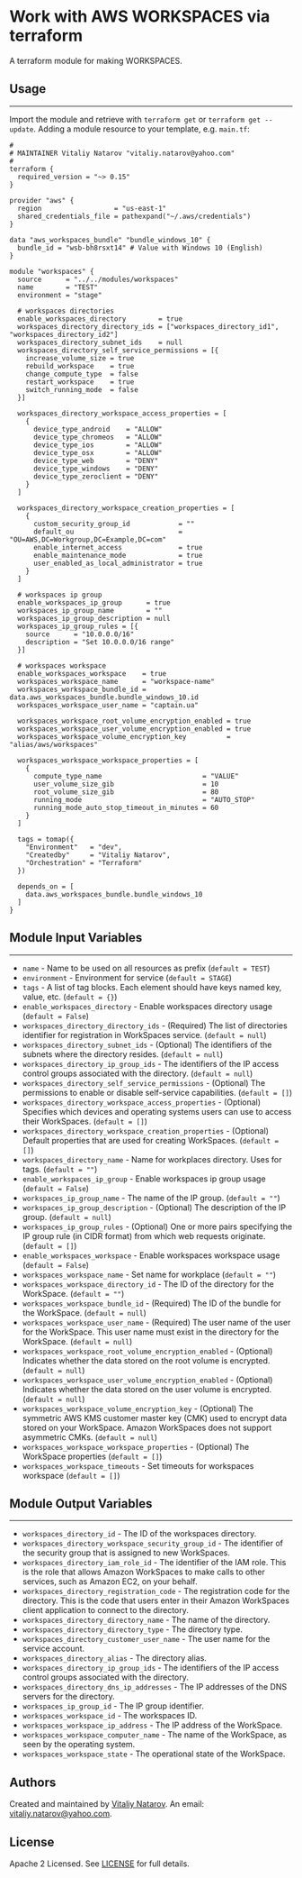 # Work with AWS WORKSPACES via terraform

A terraform module for making WORKSPACES.


## Usage
----------------------
Import the module and retrieve with ```terraform get``` or ```terraform get --update```. Adding a module resource to your template, e.g. `main.tf`:

```
#
# MAINTAINER Vitaliy Natarov "vitaliy.natarov@yahoo.com"
#
terraform {
  required_version = "~> 0.15"
}

provider "aws" {
  region                  = "us-east-1"
  shared_credentials_file = pathexpand("~/.aws/credentials")
}

data "aws_workspaces_bundle" "bundle_windows_10" {
  bundle_id = "wsb-bh8rsxt14" # Value with Windows 10 (English)
}

module "workspaces" {
  source      = "../../modules/workspaces"
  name        = "TEST"
  environment = "stage"

  # workspaces directories
  enable_workspaces_directory        = true
  workspaces_directory_directory_ids = ["workspaces_directory_id1", "workspaces_directory_id2"]
  workspaces_directory_subnet_ids    = null
  workspaces_directory_self_service_permissions = [{
    increase_volume_size = true
    rebuild_workspace    = true
    change_compute_type  = false
    restart_workspace    = true
    switch_running_mode  = false
  }]

  workspaces_directory_workspace_access_properties = [
    {
      device_type_android    = "ALLOW"
      device_type_chromeos   = "ALLOW"
      device_type_ios        = "ALLOW"
      device_type_osx        = "ALLOW"
      device_type_web        = "DENY"
      device_type_windows    = "DENY"
      device_type_zeroclient = "DENY"
    }
  ]

  workspaces_directory_workspace_creation_properties = [
    {
      custom_security_group_id            = ""
      default_ou                          = "OU=AWS,DC=Workgroup,DC=Example,DC=com"
      enable_internet_access              = true
      enable_maintenance_mode             = true
      user_enabled_as_local_administrator = true
    }
  ]

  # workspaces ip group
  enable_workspaces_ip_group      = true
  workspaces_ip_group_name        = ""
  workspaces_ip_group_description = null
  workspaces_ip_group_rules = [{
    source      = "10.0.0.0/16"
    description = "Set 10.0.0.0/16 range"
  }]

  # workspaces workspace
  enable_workspaces_workspace    = true
  workspaces_workspace_name      = "workspace-name"
  workspaces_workspace_bundle_id = data.aws_workspaces_bundle.bundle_windows_10.id
  workspaces_workspace_user_name = "captain.ua"

  workspaces_workspace_root_volume_encryption_enabled = true
  workspaces_workspace_user_volume_encryption_enabled = true
  workspaces_workspace_volume_encryption_key          = "alias/aws/workspaces"

  workspaces_workspace_workspace_properties = [
    {
      compute_type_name                         = "VALUE"
      user_volume_size_gib                      = 10
      root_volume_size_gib                      = 80
      running_mode                              = "AUTO_STOP"
      running_mode_auto_stop_timeout_in_minutes = 60
    }
  ]

  tags = tomap({
    "Environment"   = "dev",
    "Createdby"     = "Vitaliy Natarov",
    "Orchestration" = "Terraform"
  })

  depends_on = [
    data.aws_workspaces_bundle.bundle_windows_10
  ]
}
```

## Module Input Variables
----------------------
- `name` - Name to be used on all resources as prefix (`default = TEST`)
- `environment` - Environment for service (`default = STAGE`)
- `tags` - A list of tag blocks. Each element should have keys named key, value, etc. (`default = {}`)
- `enable_workspaces_directory` - Enable workspaces directory usage (`default = False`)
- `workspaces_directory_directory_ids` - (Required) The list of directories identifier for registration in WorkSpaces service. (`default = null`)
- `workspaces_directory_subnet_ids` - (Optional) The identifiers of the subnets where the directory resides. (`default = null`)
- `workspaces_directory_ip_group_ids` - The identifiers of the IP access control groups associated with the directory. (`default = null`)
- `workspaces_directory_self_service_permissions` - (Optional) The permissions to enable or disable self-service capabilities. (`default = []`)
- `workspaces_directory_workspace_access_properties` - (Optional) Specifies which devices and operating systems users can use to access their WorkSpaces. (`default = []`)
- `workspaces_directory_workspace_creation_properties` - (Optional) Default properties that are used for creating WorkSpaces. (`default = []`)
- `workspaces_directory_name` - Name for workplaces directory. Uses for tags. (`default = ""`)
- `enable_workspaces_ip_group` - Enable workspaces ip group usage (`default = False`)
- `workspaces_ip_group_name` - The name of the IP group. (`default = ""`)
- `workspaces_ip_group_description` - (Optional) The description of the IP group. (`default = null`)
- `workspaces_ip_group_rules` - (Optional) One or more pairs specifying the IP group rule (in CIDR format) from which web requests originate. (`default = []`)
- `enable_workspaces_workspace` - Enable workspaces workspace usage (`default = False`)
- `workspaces_workspace_name` - Set name for workplace (`default = ""`)
- `workspaces_workspace_directory_id` - The ID of the directory for the WorkSpace. (`default = ""`)
- `workspaces_workspace_bundle_id` - (Required) The ID of the bundle for the WorkSpace. (`default = null`)
- `workspaces_workspace_user_name` - (Required) The user name of the user for the WorkSpace. This user name must exist in the directory for the WorkSpace. (`default = null`)
- `workspaces_workspace_root_volume_encryption_enabled` - (Optional) Indicates whether the data stored on the root volume is encrypted. (`default = null`)
- `workspaces_workspace_user_volume_encryption_enabled` - (Optional) Indicates whether the data stored on the user volume is encrypted. (`default = null`)
- `workspaces_workspace_volume_encryption_key` - (Optional) The symmetric AWS KMS customer master key (CMK) used to encrypt data stored on your WorkSpace. Amazon WorkSpaces does not support asymmetric CMKs. (`default = null`)
- `workspaces_workspace_workspace_properties` - (Optional) The WorkSpace properties (`default = []`)
- `workspaces_workspace_timeouts` - Set timeouts for workspaces workspace (`default = []`)

## Module Output Variables
----------------------
- `workspaces_directory_id` - The ID of the workspaces directory.
- `workspaces_directory_workspace_security_group_id` - The identifier of the security group that is assigned to new WorkSpaces.
- `workspaces_directory_iam_role_id` - The identifier of the IAM role. This is the role that allows Amazon WorkSpaces to make calls to other services, such as Amazon EC2, on your behalf.
- `workspaces_directory_registration_code` - The registration code for the directory. This is the code that users enter in their Amazon WorkSpaces client application to connect to the directory.
- `workspaces_directory_directory_name` - The name of the directory.
- `workspaces_directory_directory_type` -  The directory type.
- `workspaces_directory_customer_user_name` - The user name for the service account.
- `workspaces_directory_alias` - The directory alias.
- `workspaces_directory_ip_group_ids` - The identifiers of the IP access control groups associated with the directory.
- `workspaces_directory_dns_ip_addresses` - The IP addresses of the DNS servers for the directory.
- `workspaces_ip_group_id` - The IP group identifier.
- `workspaces_workspace_id` - The workspaces ID.
- `workspaces_workspace_ip_address` - The IP address of the WorkSpace.
- `workspaces_workspace_computer_name` - The name of the WorkSpace, as seen by the operating system.
- `workspaces_workspace_state` - The operational state of the WorkSpace.


## Authors

Created and maintained by [Vitaliy Natarov](https://github.com/SebastianUA). An email: [vitaliy.natarov@yahoo.com](vitaliy.natarov@yahoo.com).

## License

Apache 2 Licensed. See [LICENSE](https://github.com/SebastianUA/terraform/blob/master/LICENSE) for full details.
